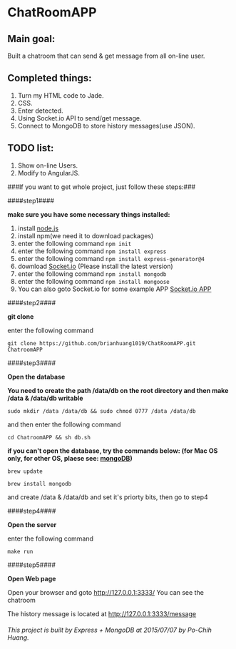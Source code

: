 # ChatRoomAPP

## Main goal: 
  Built a chatroom that can send & get message from all on-line user.

## Completed things:
  1. Turn my HTML code to Jade.
  2. CSS.
  3. Enter detected.
  4. Using Socket.io API to send/get message.
  5. Connect to MongoDB to store history messages(use JSON).

## TODO list:
  1. Show on-line Users.
  2. Modify to AngularJS.

###If you want to get whole project, just follow these steps:###

####step1####

  **make sure you have some necessary things installed:**

   1. install [node.js](https://nodejs.org/)
   2. install npm(we need it to download packages)
   3. enter the following command
    ```
    npm init
    ```
   4. enter the following command
    ```
    npm install express
    ```
   5. enter the following command
    ```
    npm install express-generator@4
    ```
   6. download [Socket.io](http://socket.io/) (Please install the latest version)
   7. enter the following command
    ```
    npm install mongodb
    ```
   8. enter the following command
    ```
    npm install mongoose
    ```
   9. You can also goto Socket.io for some example APP [Socket.io APP](http://socket.io/get-started/)

####step2####

  **git clone**

enter the following command
```git
git clone https://github.com/brianhuang1019/ChatRoomAPP.git ChatroomAPP
```
####step3####

  **Open the database**

__You need to create the path /data/db on the root directory and then make /data & /data/db writable__
```
sudo mkdir /data /data/db && sudo chmod 0777 /data /data/db
```

and then enter the following command
```
cd ChatroomAPP && sh db.sh
```

__if you can't open the database, try the commands below: (for Mac OS only, for other OS, plaese see: [mongoDB](https://docs.mongodb.org/manual/installation/))__

```
brew update
```
```
brew install mongodb
```
and create /data & /data/db and set it's priorty bits, then go to step4

####step4####

  **Open the server**

enter the following command
```
make run
```

####step5####

  **Open Web page**

Open your browser and goto http://127.0.0.1:3333/
You can see the chatroom

The history message is located at http://127.0.0.1:3333/message

  
###### This project is built by Express + MongoDB at 2015/07/07 by Po-Chih Huang.

